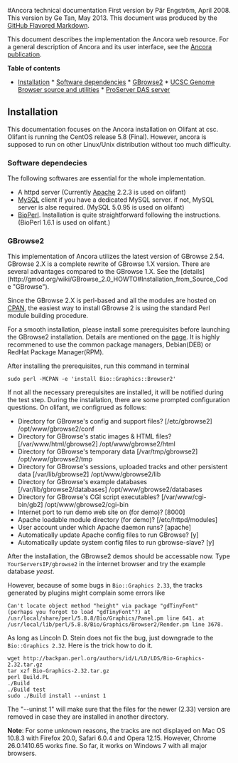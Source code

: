 #Ancora technical documentation
First version by Pär Engström, April 2008. This version by Ge Tan, May 2013. This document was produced by the [GitHub Flavored Markdown](https://help.github.com/articles/github-flavored-markdown "Markdown").

This document describes the implementation the Ancora web resource. For a general description of Ancora and its user interface, see the [Ancora publication](http://genomebiology.com/2008/9/2/R34 "Ancora publication").

**Table of contents**

*    [Installation](#installation)
	*	[Software dependencies](#dependencies)
	*	[GBrowse2](#GBrowse2)
	*	[UCSC Genome Browser source and utilities](#UCSC)
	*	[ProServer DAS server](#DAS)
	
<h2 id="installation">Installation</h2>
 This documentation focuses on the Ancora installation on Olifant at csc. Olifant is running the CentOS release 5.8 (Final). However, ancora is supposed to run on other Linux/Unix distribution without too much difficulty.

<h3 id="dependencies">Software dependecies</h3>
The following softwares are essential for the whole implementation.
 
 *	A httpd server (Currently [Apache](http://httpd.apache.org/docs/2.2/ "Apache") 2.2.3 is used on olifant)
 *	[MySQL](http://dev.mysql.com/downloads/mysql/5.0.html "MySQL") client if you have a dedicated MySQL server. if not, MySQL server is alse required. (MySQL 5.0.95 is used on olifant)
 *	[BioPerl](http://www.bioperl.org/wiki/Installing_BioPerl_on_Unix "BioPerl"). Installation is quite straightforward following the instructions. (BioPerl 1.6.1 is used on olifant.)

<h3 id="GBrowse2">GBrowse2</h3>
This implementation of Ancora utilizes the latest version of GBrowse 2.54. GBrowse 2.X is a complete rewrite of GBrowse 1.X version. There are several advantages compared to the GBrowse 1.X. See the [details](http://gmod.org/wiki/GBrowse_2.0_HOWTO#Installation_from_Source_Code "GBrowse").

Since the GBrowse 2.X is perl-based and all the modules are hosted on [CPAN](http://search.cpan.org/~lds/GBrowse-2.54/), the easiest way to install GBrowse 2 is using the standard Perl module building procedure.

For a smooth installation, please install some prerequisites before launching the GBrowse2 installation. Details are mentioned on the [page](http://gmod.org/wiki/GBrowse_2.0_Prerequisites). It is highly recommened to use the common package managers, Debian(DEB) or RedHat Package Manager(RPM).

After installing the prerequisites, run this command in terminal

```
sudo perl -MCPAN -e 'install Bio::Graphics::Browser2'
```
If not all the necessary prerequisites are installed, it will be notified during the test step. During the installation, there are some prompted configuration questions. On olifant, we configrued as follows:

*	Directory for GBrowse's config and support files? [/etc/gbrowse2] /opt/www/gbrowse2/conf
*	Directory for GBrowse's static images & HTML files? [/var/www/html/gbrowse2] /opt/www/gbrowse2/html
*	Directory for GBrowse's temporary data [/var/tmp/gbrowse2] /opt/www/gbrowse2/tmp
*	Directory for GBrowse's sessions, uploaded tracks and other persistent data [/var/lib/gbrowse2] /opt/www/gbrowse2/lib
*	Directory for GBrowse's example databases [/var/lib/gbrowse2/databases] /opt/www/gbrowse2/databases
*	Directory for GBrowse's CGI script executables? [/var/www/cgi-bin/gb2] /opt/www/gbrowse2/cgi-bin
*	Internet port to run demo web site on (for demo)? [8000]
*	Apache loadable module directory (for demo)? [/etc/httpd/modules]
*	User account under which Apache daemon runs? [apache]
*	Automatically update Apache config files to run GBrowse? [y]
*	Automatically update system config files to run gbrowse-slave? [y]

After the installation, the GBrowse2 demos should be accessable now. Type ```YourServersIP/gbrowse2``` in the internet browser and try the example database *yeast*.

However, because of some bugs in ```Bio::Graphics 2.33```, the tracks generated by plugins might complain some errors like 

```
Can't locate object method "height" via package "gdTinyFont"
(perhaps you forgot to load "gdTinyFont"?) at /usr/local/share/perl/5.8.8/Bio/Graphics/Panel.pm line 641. at
/usr/local/lib/perl/5.8.8/Bio/Graphics/Browser2/Render.pm line 3678.
```
As long as Lincoln D. Stein does not fix the bug, just downgrade to the ```Bio::Graphics 2.32```. Here is the trick how to do it.

```
wget http://backpan.perl.org/authors/id/L/LD/LDS/Bio-Graphics-2.32.tar.gz
tar xzf Bio-Graphics-2.32.tar.gz
perl Build.PL
./Build
./Build test
sudo ./Build install --uninst 1
```
The "--uninst 1" will make sure that the files for the
newer (2.33) version are removed in case they are installed in another
directory.

**Note**: For some unknown reasons, the tracks are not displayed on Mac OS 10.8.3 with Firefox 20.0, Safari 6.0.4 and Opera 12.15. However, Chrome 26.0.1410.65 works fine. So far, it works on Windows 7 with all major browsers.









